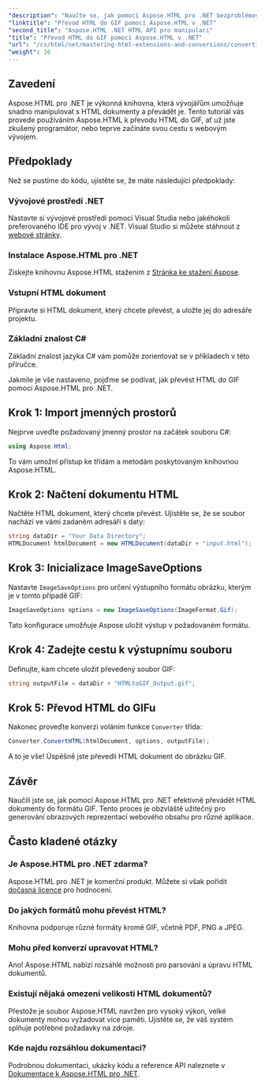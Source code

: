 ```yaml
---
"description": "Naučte se, jak pomocí Aspose.HTML pro .NET bezproblémově převést HTML dokumenty do obrázků GIF. Tato komplexní příručka vás krok za krokem provede celým procesem."
"linktitle": "Převod HTML do GIF pomocí Aspose.HTML v .NET"
"second_title": "Aspose.HTML .NET HTML API pro manipulaci"
"title": "Převod HTML do GIF pomocí Aspose.HTML v .NET"
"url": "/cs/html/net/mastering-html-extensions-and-conversions/converting-html-to-gif/"
"weight": 16
---
```


## Zavedení

Aspose.HTML pro .NET je výkonná knihovna, která vývojářům umožňuje snadno manipulovat s HTML dokumenty a převádět je. Tento tutoriál vás provede používáním Aspose.HTML k převodu HTML do GIF, ať už jste zkušený programátor, nebo teprve začínáte svou cestu s webovým vývojem.

## Předpoklady

Než se pustíme do kódu, ujistěte se, že máte následující předpoklady:

### Vývojové prostředí .NET 

Nastavte si vývojové prostředí pomocí Visual Studia nebo jakéhokoli preferovaného IDE pro vývoj v .NET. Visual Studio si můžete stáhnout z [webové stránky](https://visualstudio.microsoft.com/downloads/).

### Instalace Aspose.HTML pro .NET

Získejte knihovnu Aspose.HTML stažením z [Stránka ke stažení Aspose](https://releases.aspose.com/html/net/).

### Vstupní HTML dokument

Připravte si HTML dokument, který chcete převést, a uložte jej do adresáře projektu.

### Základní znalost C#

Základní znalost jazyka C# vám pomůže zorientovat se v příkladech v této příručce.

Jakmile je vše nastaveno, pojďme se podívat, jak převést HTML do GIF pomocí Aspose.HTML pro .NET.

## Krok 1: Import jmenných prostorů

Nejprve uveďte požadovaný jmenný prostor na začátek souboru C#:

```csharp
using Aspose.Html;
```

To vám umožní přístup ke třídám a metodám poskytovaným knihovnou Aspose.HTML.

## Krok 2: Načtení dokumentu HTML

Načtěte HTML dokument, který chcete převést. Ujistěte se, že se soubor nachází ve vámi zadaném adresáři s daty:

```csharp
string dataDir = "Your Data Directory";
HTMLDocument htmlDocument = new HTMLDocument(dataDir + "input.html");
```

## Krok 3: Inicializace ImageSaveOptions

Nastavte `ImageSaveOptions` pro určení výstupního formátu obrázku, kterým je v tomto případě GIF:

```csharp
ImageSaveOptions options = new ImageSaveOptions(ImageFormat.Gif);
```

Tato konfigurace umožňuje Aspose uložit výstup v požadovaném formátu.

## Krok 4: Zadejte cestu k výstupnímu souboru

Definujte, kam chcete uložit převedený soubor GIF:

```csharp
string outputFile = dataDir + "HTMLtoGIF_Output.gif";
```

## Krok 5: Převod HTML do GIFu

Nakonec proveďte konverzi voláním funkce `Converter` třída:

```csharp
Converter.ConvertHTML(htmlDocument, options, outputFile);
```

A to je vše! Úspěšně jste převedli HTML dokument do obrázku GIF.

## Závěr

Naučili jste se, jak pomocí Aspose.HTML pro .NET efektivně převádět HTML dokumenty do formátu GIF. Tento proces je obzvláště užitečný pro generování obrazových reprezentací webového obsahu pro různé aplikace.

## Často kladené otázky

### Je Aspose.HTML pro .NET zdarma?  
Aspose.HTML pro .NET je komerční produkt. Můžete si však pořídit [dočasná licence](https://purchase.conholdate.com/temporary-license/) pro hodnocení.

### Do jakých formátů mohu převést HTML?  
Knihovna podporuje různé formáty kromě GIF, včetně PDF, PNG a JPEG.

### Mohu před konverzí upravovat HTML?  
Ano! Aspose.HTML nabízí rozsáhlé možnosti pro parsování a úpravu HTML dokumentů.

### Existují nějaká omezení velikosti HTML dokumentů?  
Přestože je soubor Aspose.HTML navržen pro vysoký výkon, velké dokumenty mohou vyžadovat více paměti. Ujistěte se, že váš systém splňuje potřebné požadavky na zdroje.

### Kde najdu rozsáhlou dokumentaci?  
Podrobnou dokumentaci, ukázky kódu a reference API naleznete v [Dokumentace k Aspose.HTML pro .NET](https://reference.aspose.com/html/net/).